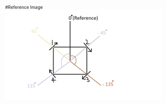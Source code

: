 #Reference Image
![](https://github.com/maanvisingh/RM_Taskphase/blob/main/Coding%20Tasks/Reference%20Image.png)

